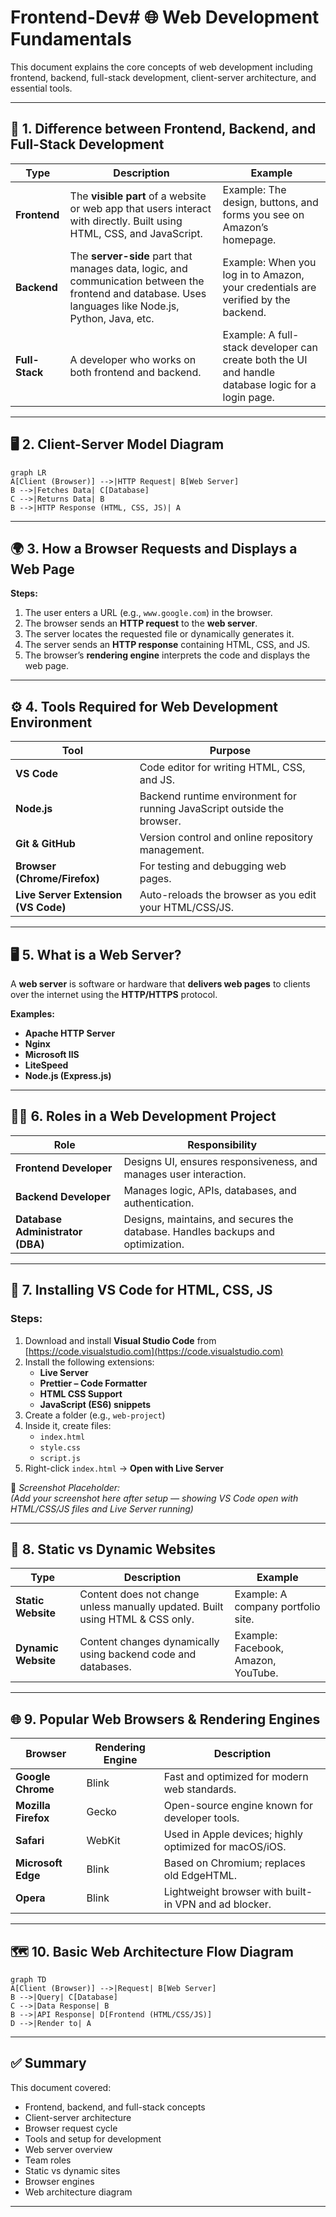 # Frontend-Dev# 🌐 Web Development Fundamentals

This document explains the core concepts of web development including frontend, backend, full-stack development, client-server architecture, and essential tools.

---

## 🧩 1. Difference between Frontend, Backend, and Full-Stack Development

| Type | Description | Example |
|------|--------------|----------|
| **Frontend** | The **visible part** of a website or web app that users interact with directly. Built using HTML, CSS, and JavaScript. | Example: The design, buttons, and forms you see on Amazon’s homepage. |
| **Backend** | The **server-side** part that manages data, logic, and communication between the frontend and database. Uses languages like Node.js, Python, Java, etc. | Example: When you log in to Amazon, your credentials are verified by the backend. |
| **Full-Stack** | A developer who works on both frontend and backend. | Example: A full-stack developer can create both the UI and handle database logic for a login page. |

---

## 🖥️ 2. Client-Server Model Diagram

```mermaid
graph LR
A[Client (Browser)] -->|HTTP Request| B[Web Server]
B -->|Fetches Data| C[Database]
C -->|Returns Data| B
B -->|HTTP Response (HTML, CSS, JS)| A
```

---

## 🌍 3. How a Browser Requests and Displays a Web Page

**Steps:**
1. The user enters a URL (e.g., `www.google.com`) in the browser.
2. The browser sends an **HTTP request** to the **web server**.
3. The server locates the requested file or dynamically generates it.
4. The server sends an **HTTP response** containing HTML, CSS, and JS.
5. The browser’s **rendering engine** interprets the code and displays the web page.

---

## ⚙️ 4. Tools Required for Web Development Environment

| Tool | Purpose |
|------|----------|
| **VS Code** | Code editor for writing HTML, CSS, and JS. |
| **Node.js** | Backend runtime environment for running JavaScript outside the browser. |
| **Git & GitHub** | Version control and online repository management. |
| **Browser (Chrome/Firefox)** | For testing and debugging web pages. |
| **Live Server Extension (VS Code)** | Auto-reloads the browser as you edit your HTML/CSS/JS. |

---

## 🖥️ 5. What is a Web Server?

A **web server** is software or hardware that **delivers web pages** to clients over the internet using the **HTTP/HTTPS** protocol.

**Examples:**
- **Apache HTTP Server**
- **Nginx**
- **Microsoft IIS**
- **LiteSpeed**
- **Node.js (Express.js)**

---

## 👩‍💻 6. Roles in a Web Development Project

| Role | Responsibility |
|------|----------------|
| **Frontend Developer** | Designs UI, ensures responsiveness, and manages user interaction. |
| **Backend Developer** | Manages logic, APIs, databases, and authentication. |
| **Database Administrator (DBA)** | Designs, maintains, and secures the database. Handles backups and optimization. |

---

## 🧰 7. Installing VS Code for HTML, CSS, JS

### Steps:
1. Download and install **Visual Studio Code** from [https://code.visualstudio.com](https://code.visualstudio.com)
2. Install the following extensions:
   - **Live Server**
   - **Prettier – Code Formatter**
   - **HTML CSS Support**
   - **JavaScript (ES6) snippets**
3. Create a folder (e.g., `web-project`)
4. Inside it, create files:
   - `index.html`
   - `style.css`
   - `script.js`
5. Right-click `index.html` → **Open with Live Server**

📸 *Screenshot Placeholder:*  
*(Add your screenshot here after setup — showing VS Code open with HTML/CSS/JS files and Live Server running)*

---

## 🧱 8. Static vs Dynamic Websites

| Type | Description | Example |
|------|--------------|----------|
| **Static Website** | Content does not change unless manually updated. Built using HTML & CSS only. | Example: A company portfolio site. |
| **Dynamic Website** | Content changes dynamically using backend code and databases. | Example: Facebook, Amazon, YouTube. |

---

## 🌐 9. Popular Web Browsers & Rendering Engines

| Browser | Rendering Engine | Description |
|----------|------------------|-------------|
| **Google Chrome** | Blink | Fast and optimized for modern web standards. |
| **Mozilla Firefox** | Gecko | Open-source engine known for developer tools. |
| **Safari** | WebKit | Used in Apple devices; highly optimized for macOS/iOS. |
| **Microsoft Edge** | Blink | Based on Chromium; replaces old EdgeHTML. |
| **Opera** | Blink | Lightweight browser with built-in VPN and ad blocker. |

---

## 🗺️ 10. Basic Web Architecture Flow Diagram

```mermaid
graph TD
A[Client (Browser)] -->|Request| B[Web Server]
B -->|Query| C[Database]
C -->|Data Response| B
B -->|API Response| D[Frontend (HTML/CSS/JS)]
D -->|Render to| A
```

---

## ✅ Summary

This document covered:
- Frontend, backend, and full-stack concepts  
- Client-server architecture  
- Browser request cycle  
- Tools and setup for development  
- Web server overview  
- Team roles  
- Static vs dynamic sites  
- Browser engines  
- Web architecture diagram  

---

